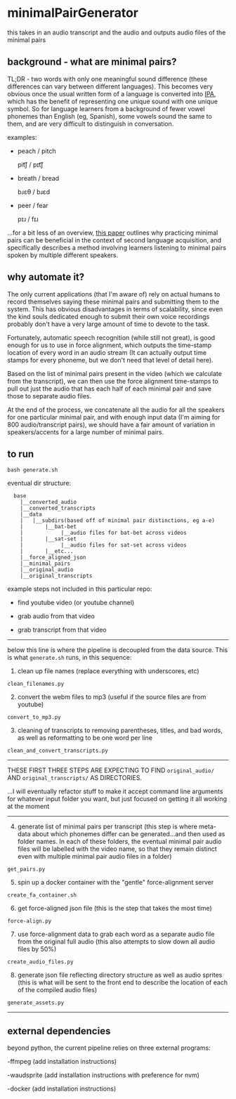 
# minimalPairGenerator
this takes in an audio transcript and the audio and outputs audio files of the minimal pairs

## background - what are minimal pairs?

TL;DR - two words with only one meaningful sound difference (these differences can vary between different languages). This becomes very obvious once the usual written form of a language is converted into [IPA](https://en.wikipedia.org/wiki/International_Phonetic_Alphabet), which has the benefit of representing one unique sound with one unique symbol. So for language learners from a background of fewer vowel phonemes than English (eg, Spanish), some vowels sound the same to them, and are very difficult to distinguish in conversation.

examples:

- peach / pitch

  pit͡ʃ  / pɪt͡ʃ

- breath / bread

  bɹɛθ / bɹɛd

- peer / fear

  pɪɹ  / fɪɹ

...for a bit less of an overview, [this paper](https://journals.equinoxpub.com/index.php/CALICO/article/viewFile/22985/18991) outlines why practicing minimal pairs can be beneficial in the context of second language acquisition, and specifically describes a method involving learners listening to minimal pairs spoken by multiple different speakers.


## why automate it?

The only current applications (that I'm aware of) rely on actual humans to record themselves saying these minimal pairs and submitting them to the system. This has obvious disadvantages in terms of scalability, since even the kind souls dedicated enough to submit their own voice recordings probably don't have a very large amount of time to devote to the task.

Fortunately, automatic speech recognition (while still not great), is good enough for us to use in force alignment, which outputs the time-stamp location of every word in an audio stream (It can actually output time stamps for every phoneme, but we don't need that level of detail here).

Based on the list of minimal pairs present in the video (which we calculate from the transcript), we can then use the force alignment time-stamps to pull out just the audio that has each half of each minimal pair and save those to separate audio files.

At the end of the process, we concatenate all the audio for all the speakers for one particular minimal pair, and with enough input data (I'm aiming for 800 audio/transcript pairs), we should have a fair amount of variation in speakers/accents for a large number of minimal pairs.


## to run
`bash generate.sh`

eventual dir structure:
```
  base
    |__converted_audio
    |__converted_transcripts
    |__data
    |   |__subdirs(based off of minimal pair distinctions, eg a-e)
    |       |__bat-bet
    |            |__audio files for bat-bet across videos
    |       |__sat-set
    |            |__audio files for sat-set across videos
    |       |__etc...
    |__force_aligned_json
    |__minimal_pairs
    |__original_audio
    |__original_transcripts
```

example steps not included in this particular repo:

- find youtube video (or youtube channel)

- grab audio from that video

- grab transcript from that video

--------------------------------------------------------------
below this line is where the pipeline is decoupled from the data source. This is what `generate.sh` runs, in this sequence:

1. clean up file names (replace everything with underscores, etc)

`clean_filenames.py`


2. convert the webm files to mp3
(useful if the source files are from youtube)

`convert_to_mp3.py`


3. cleaning of transcripts to removing parentheses, titles, and bad words, as well as reformatting to be one word per line

`clean_and_convert_transcripts.py`

***
THESE FIRST THREE STEPS ARE EXPECTING TO FIND
`original_audio/`
AND
`original_transcripts/`
AS DIRECTORIES.

...I will eventually refactor stuff to make it accept command line arguments for whatever input folder you want, but just focused on getting it all working at the moment
***

4. generate list of minimal pairs per transcript
(this step is where meta-data about which phonemes differ can be generated...and then used as folder names. In each of these folders, the eventual minimal pair audio files will be labelled with the video name, so that they remain distinct even with multiple minimal pair audio files in a folder)

`get_pairs.py`


5. spin up a docker container with the "gentle" force-alignment server 

`create_fa_container.sh`


6. get force-aligned json file
(this is the step that takes the most time)

`force-align.py`


7. use force-alignment data to grab each word as a separate audio file from the original full audio
(this also attempts to slow down all audio files by 50%)

`create_audio_files.py`


8. generate json file reflecting directory structure as well as audio sprites
(this is what will be sent to the front end to describe the location of each of the compiled audio files)

`generate_assets.py`


------------------------------------------------------------------

## external dependencies
beyond python, the current pipeline relies on three external programs:

-ffmpeg (add installation instructions)

-waudsprite (add installation instructions with preference for nvm)

-docker (add installation instructions)
